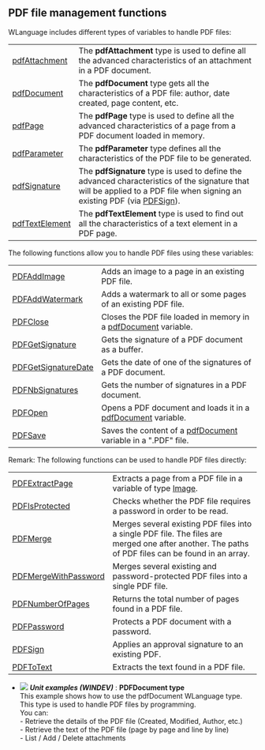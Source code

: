 


## PDF file management functions
			



<a name="NOTE1"></a>
<a name="NOTE1_1"></a>
 

WLanguage includes different types of variables to handle PDF files:  



|   |   |
| --- | --- |
| [pdfAttachment](../WDLang6/1000024899.md) | The **pdfAttachment** type is used to define all the advanced characteristics of an attachment in a PDF document. |
| [pdfDocument](../WDLang6/1000024909.md) | The **pdfDocument** type gets all the characteristics of a PDF file: author, date created, page content, etc. |
| [pdfPage](../WDLang6/1000024904.md) | The **pdfPage** type is used to define all the advanced characteristics of a page from a PDF document loaded in memory. |
| [pdfParameter](../WDLang6/1410087857.md) | The **pdfParameter** type defines all the characteristics of the PDF file to be generated. |
| [pdfSignature](../WDLang6/1000022255.md) | The **pdfSignature** type is used to define the advanced characteristics of the signature that will be applied to a PDF file when signing an existing PDF (via [PDFSign](../WDLang6/1000022241.md)).  |
| [pdfTextElement](../WDLang6/1000024556.md) | The **pdfTextElement** type is used to find out all the characteristics of a text element in a PDF page. |




The following functions allow you to handle PDF files using these variables: 



|   |   |
| --- | --- |
| [PDFAddImage](../WDLang6/1410087847.md) | Adds an image to a page in an existing PDF file. |
| [PDFAddWatermark](../WDLang6/1410087843.md) | Adds a watermark to all or some pages of an existing PDF file. |
| [PDFClose](../WDLang6/1000025127.md) | Closes the PDF file loaded in memory in a [pdfDocument](../WDLang6/1000024909.md) variable. |
| [PDFGetSignature](../WDLang6/1410088120.md) | Gets the signature of a PDF document as a buffer. |
| [PDFGetSignatureDate](../WDLang6/1410088121.md) | Gets the date of one of the signatures of a PDF document. |
| [PDFNbSignatures](../WDLang6/1410088119.md) | Gets the number of signatures in a PDF document. |
| [PDFOpen](../WDLang6/1000025032.md) | Opens a PDF document and loads it in a [pdfDocument](../WDLang6/1000024909.md) variable. |
| [PDFSave](../WDLang6/1000024864.md) | Saves the content of a [pdfDocument](../WDLang6/1000024909.md) variable in a ".PDF" file. |





Remark: The following functions can be used to handle PDF files directly: 



|   |   |
| --- | --- |
| [PDFExtractPage](../WDLang6/1000021279.md) | Extracts a page from a PDF file in a variable of type [Image](../WDLang1/1000019650.md). |
| [PDFIsProtected](../WDLang6/1000017491.md) | Checks whether the PDF file requires a password in order to be read. |
| [PDFMerge](../WDLang6/1000019712.md) | Merges several existing PDF files into a single PDF file. The files are merged one after another. The paths of PDF files can be found in an array.  |
| [PDFMergeWithPassword](../WDLang6/1000020126.md) | Merges several existing and password-protected PDF files into a single PDF file. |
| [PDFNumberOfPages](../WDLang6/1000017480.md) | Returns the total number of pages found in a PDF file. |
| [PDFPassword](../WDLang6/1000024229.md) | Protects a PDF document with a password. |
| [PDFSign](../WDLang6/1000022241.md) | Applies an approval signature to an existing PDF. |
| [PDFToText](../WDLang6/1000017479.md) | Extracts the text found in a PDF file. |






- ![](https://doc.pcsoft.fr/en-US/images/image.awp?langid=3&name=PDFDocumenttype.gif) ***Unit examples (WINDEV)*** : **PDFDocument type** <br>This example shows how to use the pdfDocument WLanguage type.<br>This type is used to handle PDF files by programming.<br>You can: <br>- Retrieve the details of the PDF file (Created, Modified, Author, etc.)<br>- Retrieve the text of the PDF file (page by page and line by line)<br>- List / Add / Delete attachments


